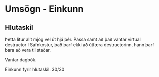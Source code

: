 # Umsögn - Einkunn

## Hlutaskil

Þetta lítur allt mjög vel út hjá þér. Passa samt að það vantar virtual destructor í Safnkostur, það þarf ekki að útfæra destructorinn, hann þarf bara að vera til staðar.

Vantar dagbók.

Einkunn fyrir hlutaskil: 30/30
